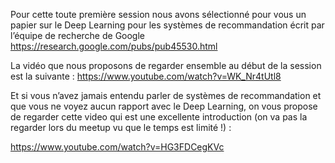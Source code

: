 Pour cette toute première session nous avons sélectionné pour vous un papier sur le Deep Learning pour les systèmes de recommandation écrit par l’équipe de recherche de Google https://research.google.com/pubs/pub45530.html

La vidéo que nous proposons de regarder ensemble au début de la session est la suivante : https://www.youtube.com/watch?v=WK_Nr4tUtl8

Et si vous n’avez jamais entendu parler de systèmes de recommandation et que vous ne voyez aucun rapport avec le Deep Learning, on vous propose de regarder cette video qui est une excellente introduction (on va pas la regarder lors du meetup vu que le temps est limité !) :

https://www.youtube.com/watch?v=HG3FDCegKVc
